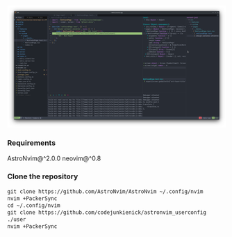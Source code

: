 ![image](/showcase/term.png?raw=true "image")

### Requirements
AstroNvim@^2.0.0
neovim@^0.8

### Clone the repository


```
git clone https://github.com/AstroNvim/AstroNvim ~/.config/nvim
nvim +PackerSync
cd ~/.config/nvim
git clone https://github.com/codejunkienick/astronvim_userconfig ./user
nvim +PackerSync
```
